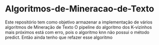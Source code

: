 # Algoritmos-de-Mineracao-de-Texto
Este repositório tem como objetivo armazenar a implementação de vários algoritmos de Mineração de Texto
O pipeline do algoritmo dos K-vizinhos mais próximos está com erro, pois o algoritmo knn não possui o método predict. Então ainda tenho que refazer esse algoritmo
